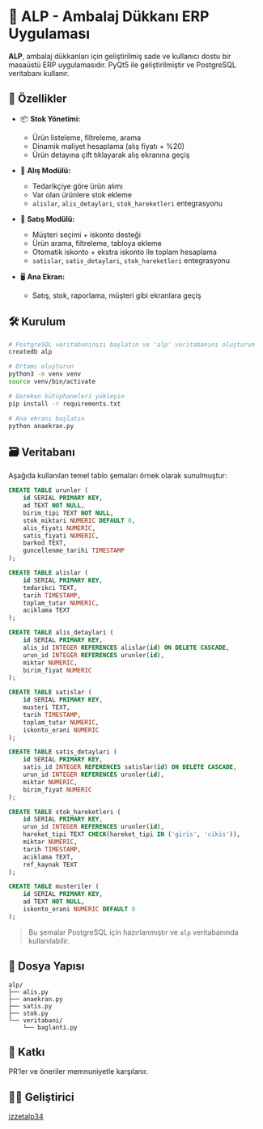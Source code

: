 # 🧾 ALP - Ambalaj Dükkanı ERP Uygulaması

**ALP**, ambalaj dükkanları için geliştirilmiş sade ve kullanıcı dostu bir masaüstü ERP uygulamasıdır. PyQt5 ile geliştirilmiştir ve PostgreSQL veritabanı kullanır.

## 🚀 Özellikler

- 📦 **Stok Yönetimi:**
  - Ürün listeleme, filtreleme, arama
  - Dinamik maliyet hesaplama (alış fiyatı + %20)
  - Ürün detayına çift tıklayarak alış ekranına geçiş

- 🧾 **Alış Modülü:**
  - Tedarikçiye göre ürün alımı
  - Var olan ürünlere stok ekleme
  - `alislar`, `alis_detaylari`, `stok_hareketleri` entegrasyonu

- 💸 **Satış Modülü:**
  - Müşteri seçimi + iskonto desteği
  - Ürün arama, filtreleme, tabloya ekleme
  - Otomatik iskonto + ekstra iskonto ile toplam hesaplama
  - `satislar`, `satis_detaylari`, `stok_hareketleri` entegrasyonu

- 🖥️ **Ana Ekran:**
  - Satış, stok, raporlama, müşteri gibi ekranlara geçiş


## 🛠️ Kurulum

```bash
# PostgreSQL veritabanınızı başlatın ve 'alp' veritabanını oluşturun
createdb alp

# Ortamı oluşturun
python3 -m venv venv
source venv/bin/activate

# Gereken kütüphaneleri yükleyin
pip install -r requirements.txt

# Ana ekranı başlatın
python anaekran.py
```

## 🗃️ Veritabanı
Aşağıda kullanılan temel tablo şemaları örnek olarak sunulmuştur:

```sql
CREATE TABLE urunler (
    id SERIAL PRIMARY KEY,
    ad TEXT NOT NULL,
    birim_tipi TEXT NOT NULL,
    stok_miktari NUMERIC DEFAULT 0,
    alis_fiyati NUMERIC,
    satis_fiyati NUMERIC,
    barkod TEXT,
    guncellenme_tarihi TIMESTAMP
);

CREATE TABLE alislar (
    id SERIAL PRIMARY KEY,
    tedarikci TEXT,
    tarih TIMESTAMP,
    toplam_tutar NUMERIC,
    aciklama TEXT
);

CREATE TABLE alis_detaylari (
    id SERIAL PRIMARY KEY,
    alis_id INTEGER REFERENCES alislar(id) ON DELETE CASCADE,
    urun_id INTEGER REFERENCES urunler(id),
    miktar NUMERIC,
    birim_fiyat NUMERIC
);

CREATE TABLE satislar (
    id SERIAL PRIMARY KEY,
    musteri TEXT,
    tarih TIMESTAMP,
    toplam_tutar NUMERIC,
    iskonto_orani NUMERIC
);

CREATE TABLE satis_detaylari (
    id SERIAL PRIMARY KEY,
    satis_id INTEGER REFERENCES satislar(id) ON DELETE CASCADE,
    urun_id INTEGER REFERENCES urunler(id),
    miktar NUMERIC,
    birim_fiyat NUMERIC
);

CREATE TABLE stok_hareketleri (
    id SERIAL PRIMARY KEY,
    urun_id INTEGER REFERENCES urunler(id),
    hareket_tipi TEXT CHECK(hareket_tipi IN ('giris', 'cikis')),
    miktar NUMERIC,
    tarih TIMESTAMP,
    aciklama TEXT,
    ref_kaynak TEXT
);

CREATE TABLE musteriler (
    id SERIAL PRIMARY KEY,
    ad TEXT NOT NULL,
    iskonto_orani NUMERIC DEFAULT 0
);
```

> Bu şemalar PostgreSQL için hazırlanmıştır ve `alp` veritabanında kullanılabilir.

## 📁 Dosya Yapısı
```
alp/
├── alis.py
├── anaekran.py
├── satis.py
├── stok.py
└── veritabani/
    └── baglanti.py
```

## 🤝 Katkı
PR’ler ve öneriler memnuniyetle karşılanır.

## 🧑‍💻 Geliştirici
[izzetalp34](https://github.com/izzetalp34)
